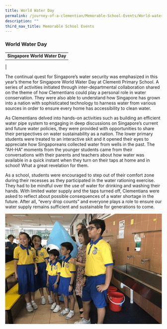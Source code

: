 ```yaml
---
title: World Water Day
permalink: /journey-of-a-clementian/Memorable-School-Events/World-water-day/
description: ""
third_nav_title: Memorable School Events
---
```

### World Water Day

| |
|:---:|
| **Singapore World Water Day** |
|

The continual quest for Singapore’s water security was emphasized in this year’s theme for Singapore World Water Day at Clementi Primary School. A series of activities initiated through inter-departmental collaboration shared on the theme of how Clementians could play a personal role in water conservation. They were also able to understand how Singapore has grown into a nation with sophisticated technology to harness water from various sources in order to ensure every home has accessibility to clean water.

As Clementians delved into hands-on activities such as building an efficient water pipe system to engaging in deep discussions on Singapore’s current and future water policies, they were provided with opportunities to share their perspectives on water sustainability as a nation. The lower primary students were treated to an interactive skit and it opened their eyes to appreciate how Singaporeans collected water from wells in the past. The “AH-HA” moments from the younger students came from their conversations with their parents and teachers about how water was available in a quick instant when they turn on their taps at home and in school! What a great revelation for them.

As a school, students were encouraged to step out of their comfort zone during their recesses as they participated in the water rationing exercise. They had to be mindful over the use of water for drinking and washing their hands. With limited water supply and the taps turned off, Clementians were asked to reflect about possible consequences of a water shortage in the future. After all, “every drop counts” and everyone plays a role to ensure our water supply remains sufficient and sustainable for generations to come.

![](/images/world%20water%20day.gif)